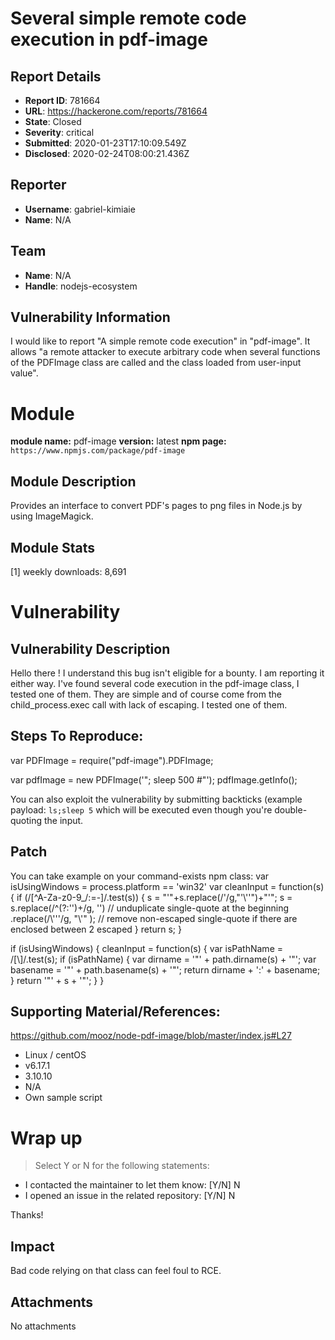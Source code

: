# Several simple remote code execution in pdf-image

## Report Details
- **Report ID**: 781664
- **URL**: https://hackerone.com/reports/781664
- **State**: Closed
- **Severity**: critical
- **Submitted**: 2020-01-23T17:10:09.549Z
- **Disclosed**: 2020-02-24T08:00:21.436Z

## Reporter
- **Username**: gabriel-kimiaie
- **Name**: N/A

## Team
- **Name**: N/A
- **Handle**: nodejs-ecosystem

## Vulnerability Information
I would like to report "A simple remote code execution" in "pdf-image".
It allows "a remote attacker to execute arbitrary code when several functions of the PDFImage class are called and the class loaded from user-input value".

# Module

**module name:** pdf-image
**version:** latest
**npm page:** `https://www.npmjs.com/package/pdf-image`

## Module Description

Provides an interface to convert PDF's pages to png files in Node.js by using ImageMagick.

## Module Stats

[1] weekly downloads: 8,691

# Vulnerability

## Vulnerability Description

Hello there ! I understand this bug isn't eligible for a bounty. I am reporting it either way. I've found several code execution in the pdf-image class, I tested one of them. They are simple and of course come from the child_process.exec call with lack of escaping. I tested one of them.

## Steps To Reproduce:

var PDFImage = require("pdf-image").PDFImage;

var pdfImage = new PDFImage('"; sleep 500 #"');
pdfImage.getInfo();

You can also exploit the vulnerability by submitting  backticks (example payload: `ls;sleep 5` which will be executed even though you're double-quoting the input.

## Patch
You can take example on your command-exists npm class:
var isUsingWindows = process.platform == 'win32'
var cleanInput = function(s) {
  if (/[^A-Za-z0-9_\/:=-]/.test(s)) {
    s = "'"+s.replace(/'/g,"'\\''")+"'";
    s = s.replace(/^(?:'')+/g, '') // unduplicate single-quote at the beginning
      .replace(/\\'''/g, "\\'" ); // remove non-escaped single-quote if there are enclosed between 2 escaped
  }
  return s;
}

if (isUsingWindows) {
  cleanInput = function(s) {
    var isPathName = /[\\]/.test(s);
    if (isPathName) {
      var dirname = '"' + path.dirname(s) + '"';
      var basename = '"' + path.basename(s) + '"';
      return dirname + ':' + basename;
    }
    return '"' + s + '"';
  }
}
## Supporting Material/References:

https://github.com/mooz/node-pdf-image/blob/master/index.js#L27

- Linux / centOS
- v6.17.1
- 3.10.10 
- N/A
- Own sample script

# Wrap up

> Select Y or N for the following statements:

- I contacted the maintainer to let them know: [Y/N] N
- I opened an issue in the related repository: [Y/N] N

Thanks!

## Impact

Bad code relying on that class can feel foul to RCE.

## Attachments
No attachments
